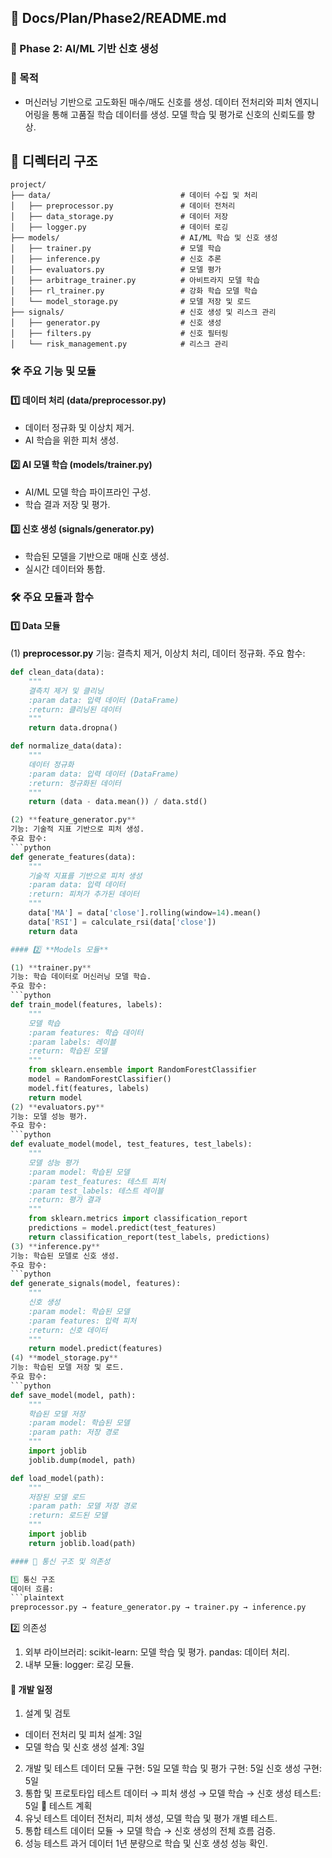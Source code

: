 ## 📁 Docs/Plan/Phase2/README.md

### 📌 Phase 2: AI/ML 기반 신호 생성

### 📌 목적

- 머신러닝 기반으로 고도화된 매수/매도 신호를 생성.
데이터 전처리와 피처 엔지니어링을 통해 고품질 학습 데이터를 생성.
모델 학습 및 평가로 신호의 신뢰도를 향상.
## 📂 디렉터리 구조
```plaintext
project/
├── data/                             # 데이터 수집 및 처리
│   ├── preprocessor.py               # 데이터 전처리
│   ├── data_storage.py               # 데이터 저장
│   ├── logger.py                     # 데이터 로깅
├── models/                           # AI/ML 학습 및 신호 생성
│   ├── trainer.py                    # 모델 학습
│   ├── inference.py                  # 신호 추론
│   ├── evaluators.py                 # 모델 평가
│   ├── arbitrage_trainer.py          # 아비트라지 모델 학습
│   ├── rl_trainer.py                 # 강화 학습 모델 학습
│   └── model_storage.py              # 모델 저장 및 로드
├── signals/                          # 신호 생성 및 리스크 관리
│   ├── generator.py                  # 신호 생성
│   ├── filters.py                    # 신호 필터링
│   └── risk_management.py            # 리스크 관리
```

### 🛠️ 주요 기능 및 모듈

#### 1️⃣ **데이터 처리 (data/preprocessor.py)**

- 데이터 정규화 및 이상치 제거.
- AI 학습을 위한 피처 생성.

#### 2️⃣ **AI 모델 학습 (models/trainer.py)**

- AI/ML 모델 학습 파이프라인 구성.
- 학습 결과 저장 및 평가.

#### 3️⃣ **신호 생성 (signals/generator.py)**

- 학습된 모델을 기반으로 매매 신호 생성.
- 실시간 데이터와 통합.

### 🛠️ 주요 모듈과 함수

#### 1️⃣ **Data 모듈**

(1) **preprocessor.py**
기능: 결측치 제거, 이상치 처리, 데이터 정규화.
주요 함수:
```python
def clean_data(data):
    """
    결측치 제거 및 클리닝
    :param data: 입력 데이터 (DataFrame)
    :return: 클리닝된 데이터
    """
    return data.dropna()

def normalize_data(data):
    """
    데이터 정규화
    :param data: 입력 데이터 (DataFrame)
    :return: 정규화된 데이터
    """
    return (data - data.mean()) / data.std()

(2) **feature_generator.py**
기능: 기술적 지표 기반으로 피처 생성.
주요 함수:
```python
def generate_features(data):
    """
    기술적 지표를 기반으로 피처 생성
    :param data: 입력 데이터
    :return: 피처가 추가된 데이터
    """
    data['MA'] = data['close'].rolling(window=14).mean()
    data['RSI'] = calculate_rsi(data['close'])
    return data

#### 2️⃣ **Models 모듈**

(1) **trainer.py**
기능: 학습 데이터로 머신러닝 모델 학습.
주요 함수:
```python
def train_model(features, labels):
    """
    모델 학습
    :param features: 학습 데이터
    :param labels: 레이블
    :return: 학습된 모델
    """
    from sklearn.ensemble import RandomForestClassifier
    model = RandomForestClassifier()
    model.fit(features, labels)
    return model
(2) **evaluators.py**
기능: 모델 성능 평가.
주요 함수:
```python
def evaluate_model(model, test_features, test_labels):
    """
    모델 성능 평가
    :param model: 학습된 모델
    :param test_features: 테스트 피처
    :param test_labels: 테스트 레이블
    :return: 평가 결과
    """
    from sklearn.metrics import classification_report
    predictions = model.predict(test_features)
    return classification_report(test_labels, predictions)
(3) **inference.py**
기능: 학습된 모델로 신호 생성.
주요 함수:
```python
def generate_signals(model, features):
    """
    신호 생성
    :param model: 학습된 모델
    :param features: 입력 피처
    :return: 신호 데이터
    """
    return model.predict(features)
(4) **model_storage.py**
기능: 학습된 모델 저장 및 로드.
주요 함수:
```python
def save_model(model, path):
    """
    학습된 모델 저장
    :param model: 학습된 모델
    :param path: 저장 경로
    """
    import joblib
    joblib.dump(model, path)

def load_model(path):
    """
    저장된 모델 로드
    :param path: 모델 저장 경로
    :return: 로드된 모델
    """
    import joblib
    return joblib.load(path)

#### 🔗 통신 구조 및 의존성

1️⃣ 통신 구조
데이터 흐름:
```plaintext
preprocessor.py → feature_generator.py → trainer.py → inference.py
```
2️⃣ 의존성
1. 외부 라이브러리:
scikit-learn: 모델 학습 및 평가.
pandas: 데이터 처리.
2. 내부 모듈:
logger: 로깅 모듈.

#### 📅 개발 일정
1. 설계 및 검토
- 데이터 전처리 및 피처 설계: 3일
- 모델 학습 및 신호 생성 설계: 3일
2. 개발 및 테스트
데이터 모듈 구현: 5일
모델 학습 및 평가 구현: 5일
신호 생성 구현: 5일
3. 통합 및 프로토타입 테스트
데이터 → 피처 생성 → 모델 학습 → 신호 생성 테스트: 5일
📑 테스트 계획
1. 유닛 테스트
데이터 전처리, 피처 생성, 모델 학습 및 평가 개별 테스트.
2. 통합 테스트
데이터 모듈 → 모델 학습 → 신호 생성의 전체 흐름 검증.
3. 성능 테스트
과거 데이터 1년 분량으로 학습 및 신호 생성 성능 확인.
